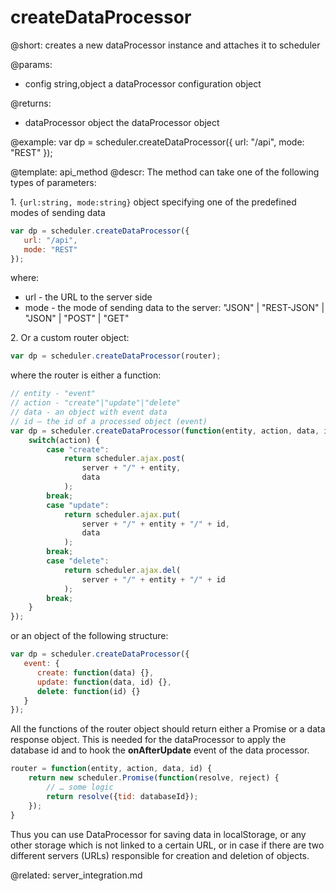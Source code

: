 createDataProcessor
=============

@short: creates a new dataProcessor instance and attaches it to scheduler
	

@params:
- config	string,object 		a dataProcessor configuration object

@returns: 
- dataProcessor		object		the dataProcessor object


@example:
var dp = scheduler.createDataProcessor({
	url: "/api",
	mode: "REST"
});

@template:	api_method
@descr:
The method can take one of the following types of parameters:

1\. `{url:string, mode:string}` object specifying one of the predefined modes of sending data

~~~js
var dp = scheduler.createDataProcessor({
   url: "/api",
   mode: "REST"
});
~~~

where:

- url - the URL to the server side
- mode - the mode of sending data to the server: "JSON" | "REST-JSON" | "JSON" | "POST" | "GET"

2\. Or a custom router object:

~~~js
var dp = scheduler.createDataProcessor(router);
~~~

where the router is either a function:

~~~js
// entity - "event"
// action - "create"|"update"|"delete"
// data - an object with event data
// id – the id of a processed object (event)
var dp = scheduler.createDataProcessor(function(entity, action, data, id) { 
    switch(action) {
        case "create":
           	return scheduler.ajax.post(
                server + "/" + entity,
                data
           	);
        break;
        case "update":
           	return scheduler.ajax.put(
                server + "/" + entity + "/" + id,
                data
            );
        break;
        case "delete":
           	return scheduler.ajax.del(
                server + "/" + entity + "/" + id
           	);
        break;
   	}
});
~~~

or an object of the following structure:

~~~js
var dp = scheduler.createDataProcessor({ 
   event: {
      create: function(data) {},
      update: function(data, id) {},
      delete: function(id) {}
   }
});
~~~

All the functions of the router object should return either a Promise or a data response object. This is needed for the dataProcessor to apply the database id and to hook the **onAfterUpdate** event of the data processor.

~~~js
router = function(entity, action, data, id) {
	return new scheduler.Promise(function(resolve, reject) {
    	// … some logic
        return resolve({tid: databaseId});
 	});
}
~~~

Thus you can use DataProcessor for saving data in localStorage, or any other storage which is not linked to a certain URL, or in case if there are two different servers (URLs) responsible for creation and deletion of objects.


@related:
	server_integration.md
